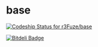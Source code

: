base
====

[ ![Codeship Status for r3Fuze/base](https://www.codeship.io/projects/fea36920-043c-0131-69fd-7291c7ac1ec9/status?branch=master)](https://www.codeship.io/projects/7196)

[![Bitdeli Badge](https://d2weczhvl823v0.cloudfront.net/r3Fuze/base/trend.png)](https://bitdeli.com/free "Bitdeli Badge")

